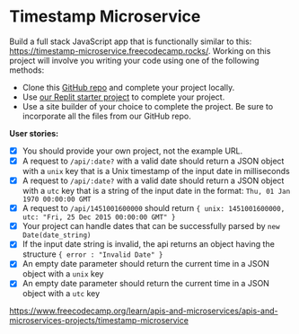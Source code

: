 # Timestamp Microservice

Build a full stack JavaScript app that is functionally similar to this: https://timestamp-microservice.freecodecamp.rocks/. Working on this project will involve you writing your code using one of the following methods:

* Clone this [GitHub repo](https://github.com/freeCodeCamp/boilerplate-project-timestamp/) and complete your project locally.
* Use [our Replit starter project](https://replit.com/github/freeCodeCamp/boilerplate-project-timestamp) to complete your project.
* Use a site builder of your choice to complete the project. Be sure to incorporate all the files from our GitHub repo.

**User stories:**
* [x] You should provide your own project, not the example URL.
* [x] A request to `/api/:date?` with a valid date should return a JSON object with a `unix` key that is a Unix timestamp of the input date in milliseconds
* [x] A request to `/api/:date?` with a valid date should return a JSON object with a `utc` key that is a string of the input date in the format: `Thu, 01 Jan 1970 00:00:00 GMT`
* [x] A request to `/api/1451001600000` should return `{ unix: 1451001600000, utc: "Fri, 25 Dec 2015 00:00:00 GMT" }`
* [x] Your project can handle dates that can be successfully parsed by `new Date(date_string)`
* [x] If the input date string is invalid, the api returns an object having the structure `{ error : "Invalid Date" }`
* [x] An empty date parameter should return the current time in a JSON object with a `unix` key
* [x] An empty date parameter should return the current time in a JSON object with a `utc` key

https://www.freecodecamp.org/learn/apis-and-microservices/apis-and-microservices-projects/timestamp-microservice
